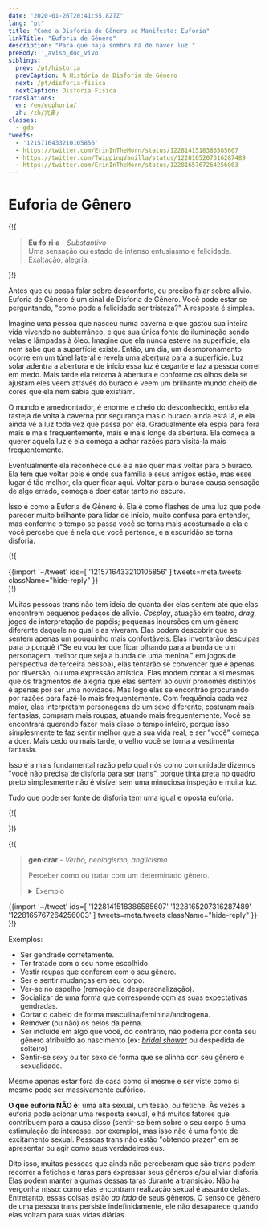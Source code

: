 ```yaml
---
date: "2020-01-26T20:41:55.827Z"
lang: "pt"
title: "Como a Disforia de Gênero se Manifesta: Euforia"
linkTitle: "Euforia de Gênero"
description: "Para que haja sombra há de haver luz."
preBody: '_aviso_doc_vivo'
siblings:
  prev: /pt/historia
  prevCaption: A História da Disforia de Gênero
  next: /pt/disforia-fisica
  nextCaption: Disforia Física
translations:
  en: /en/euphoria/
  zh: /zh/亢奋/
classes:
  - gdb
tweets:
  - '1215716433210105856'
  - https://twitter.com/ErinInTheMorn/status/1228141518386585607
  - https://twitter.com/TwippingVanilla/status/1228165207316287489
  - https://twitter.com/ErinInTheMorn/status/1228165767264256003
---
```


# Euforia de Gênero

{!{
<div class="gutter"><blockquote>
  <strong>Eu·fo·ri·a</strong> - <em>Substantivo</em><br>
  Uma sensação ou estado de intenso entusiasmo e felicidade. Exaltação, alegria.
</blockquote></div>
}!}

Antes que eu possa falar sobre desconforto, eu preciso falar sobre alívio. Euforia de Gênero é um sinal de Disforia de Gênero. Você pode estar se perguntando, "como pode a felicidade ser tristeza?" A resposta é simples.

Imagine uma pessoa que nasceu numa caverna e que gastou sua inteira vida vivendo no subterrâneo, e que sua única fonte de iluminação sendo velas e lâmpadas à óleo. Imagine que ela nunca esteve na superfície, ela nem sabe que a superfície existe. Então, um dia, um desmoronamento ocorre em um túnel lateral e revela uma abertura para a superfície. Luz solar adentra a abertura e de início essa luz é cegante e faz a pessoa correr em medo. Mais tarde ela retorna à abertura e conforme os olhos dela se ajustam eles veem através do buraco e veem um brilhante mundo cheio de cores que ela nem sabia que existiam.

O mundo é amedrontador, é enorme e cheio do desconhecido, então ela rasteja de volta à caverna por segurança mas o buraco ainda está lá, e ela ainda vê a luz toda vez que passa por ela. Gradualmente ela espia para fora mais e mais frequentemente, mais e mais longe da abertura. Ela começa a querer aquela luz e ela começa a achar razões para visitá-la mais frequentemente. 

Eventualmente ela reconhece que ela não quer mais voltar para o buraco. Ela tem que voltar pois é onde sua família e seus amigos estão, mas esse lugar é tão melhor, ela quer ficar aqui. Voltar para o buraco causa sensação de algo errado, começa a doer estar tanto no escuro.

Isso é como a Euforia de Gênero é. Ela é como flashes de uma luz que pode parecer muito brilhante para lidar de início, muito confusa para entender, mas conforme o tempo se passa você se torna mais acostumado a ela e você percebe que é nela que você pertence, e a escuridão se torna disforia.

{!{ <div class="gutter">{{import '~/tweet' ids=[
  '1215716433210105856'
] tweets=meta.tweets className="hide-reply" }}</div> }!}

Muitas pessoas trans não tem ideia de quanta dor elas sentem até que elas encontrem pequenos pedaços de alívio. <em lang="en">Cosplay</em>, atuação em teatro, <em lang="en">drag</em>, jogos de interpretação de papéis; pequenas incursões em um gênero diferente daquele no qual elas viveram. Elas podem descobrir que se sentem apenas um pouquinho mais confortáveis. Elas inventarão desculpas para o porquê ("Se eu vou ter que ficar olhando para a bunda de um personagem, melhor que seja a bunda de uma menina." em jogos de perspectiva de terceira pessoa), elas tentarão se convencer que é apenas por diversão, ou uma expressão artística. Elas modem contar a si mesmas que os fragmentos de alegria que elas sentem ao ouvir pronomes distintos é apenas por ser uma novidade. Mas logo elas se encontrão procurando por razões para fazê-lo mais frequentemente. Com frequência cada vez maior, elas interpretam personagens de um sexo diferente, costuram mais fantasias, compram mais roupas, atuando mais frequentemente. Você se encontrará querendo fazer mais disso o tempo inteiro, porque isso simplesmente te faz sentir melhor que a sua vida real, e ser "você" começa a doer. Mais cedo ou mais tarde, o velho você se torna a vestimenta fantasia.

Isso é a mais fundamental razão pelo qual nós como comunidade dizemos "você não precisa de disforia para ser trans", porque tinta preta no quadro preto simplesmente não é visível sem uma minuciosa inspeção e muita luz.

Tudo que pode ser fonte de disforia tem uma igual e oposta euforia.

{!{ <div class="print-break-before"></div> }!}

{!{
  <div class="gutter">
    <blockquote>
    <strong>gen·drar</strong> - <em>Verbo, neologismo, anglicismo</em><br>
    <p>Perceber como ou tratar com um determinado gênero.</p>
    <details>
      <summary>Exemplo</summary>
      <p>Ex: “Em uma entrevista, ele até notou que ele 'se vestia, agia e pensava como um homem' por anos, mas seus colegas de trabalho continuavam o <u>gendrando</u> como mulher.” (<a href="https://en.wiktionary.org/wiki/gender#:~:text=In%20an%20interview%2C%20he%20even%20noted%20that%20he%20%22dressed%2C%20acted%20and%20thought%20like%20a%20man%22%20for%20years%2C%20but%20his%20coworkers%20continued%20to%20gender%20him%20as%20female">Ver no Wikcionário</a>)</p>
    </details>
  </blockquote>
  {{import '~/tweet' ids=[
  '1228141518386585607'
  '1228165207316287489'
  '1228165767264256003'
] tweets=meta.tweets className="hide-reply" }}
</div>
}!}

Exemplos:

- Ser gendrade corretamente.
- Ter tratade com o seu nome escolhido.
- Vestir roupas que conferem com o seu gênero.
- Ser e sentir mudanças em seu corpo.
- Ver-se no espelho (remoção da despersonalização).
- Socializar de uma forma que corresponde com as suas expectativas gendradas.
- Cortar o cabelo de forma masculina/feminina/andrógena.
- Remover (ou não) os pelos da perna.
- Ser incluíde em algo que você, do contrário, não poderia por conta seu gênero atribuído ao nascimento (ex: <a href="https://en.wikipedia.org/wiki/Bridal_shower"><em lang="en">bridal shower</em></a> ou despedida de solteiro)
- Sentir-se sexy ou ter sexo de forma que se alinha con seu gênero e sexualidade.

Mesmo apenas estar fora de casa como si mesme e ser viste como si mesme pode ser massivamente eufórico.

**O que euforia NÃO é:** uma alta sexual, um tesão, ou fetiche. Às vezes a euforia pode acionar uma resposta sexual, e há muitos fatores que contribuem para a causa disso (sentir-se bem sobre o seu corpo é uma estimulação de interesse, por exemplo), mas isso não é uma fonte de excitamento sexual. Pessoas trans não estão "obtendo prazer" em se apresentar ou agir como seus verdadeiros eus.

Dito isso, muitas pessoas que ainda não perceberam que são trans podem recorrer a fetiches e taras para expressar seus gêneros e/ou aliviar disforia. Elas podem manter algumas dessas taras durante a transição. Não há vergonha nisso: como elas encontram realização sexual é assunto delas. Entretanto, essas coisas estão *ao lado* de seus gêneros. O senso de gênero de uma pessoa trans persiste indefinidamente, ele não desaparece quando elas voltam para suas vidas diárias.
